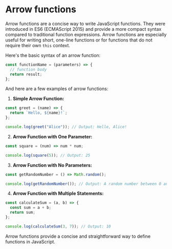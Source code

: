 # Arrow functions

Arrow functions are a concise way to write JavaScript functions. They were introduced in ES6 (ECMAScript 2015) and provide a more compact syntax compared to traditional function expressions. Arrow functions are especially useful for writing short, one-line functions or for functions that do not require their own `this` context.

Here's the basic syntax of an arrow function:

```javascript
const functionName = (parameters) => {
  // function body
  return result;
};
```

And here are a few examples of arrow functions:

1. **Simple Arrow Function:**

```javascript
const greet = (name) => {
  return `Hello, ${name}!`;
};

console.log(greet("Alice")); // Output: Hello, Alice!
```

2. **Arrow Function with One Parameter:**

```javascript
const square = (num) => num * num;

console.log(square(5)); // Output: 25
```

3. **Arrow Function with No Parameters:**

```javascript
const getRandomNumber = () => Math.random();

console.log(getRandomNumber()); // Output: A random number between 0 and 1
```

4. **Arrow Function with Multiple Statements:**

```javascript
const calculateSum = (a, b) => {
  const sum = a + b;
  return sum;
};

console.log(calculateSum(3, 7)); // Output: 10
```


Arrow functions provide a concise and straightforward way to define functions in JavaScript. 


